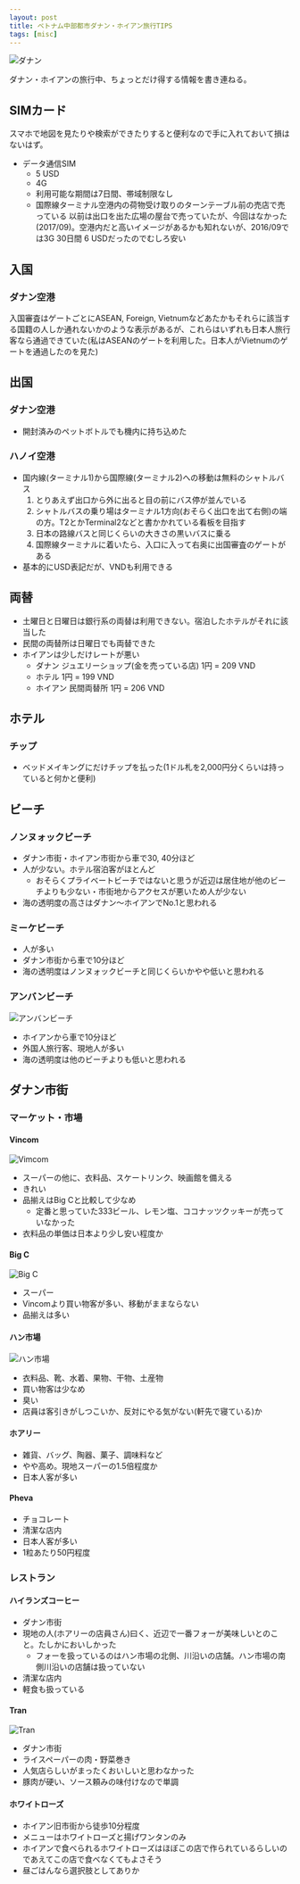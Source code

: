 ```yaml
---
layout: post
title: ベトナム中部都市ダナン・ホイアン旅行TIPS
tags: [misc]
---
```


![ダナン](https://lh3.googleusercontent.com/R-KUsYnLuKy3Tnb6LxJ-0X2gR078-8A6OWc6j6IaSmf0ilUpuITYFC30BZYD4iGs2wYuG2WnKXQGyMO1TvdUvEojJ7nSMTvAnpPvPsPlNX_SSuuE6FF0FdZwY5ZrZr3QL1tzUx-PfVY=w1379-h1034-no)

ダナン・ホイアンの旅行中、ちょっとだけ得する情報を書き連ねる。

## SIMカード
スマホで地図を見たりや検索ができたりすると便利なので手に入れておいて損はないはず。
* データ通信SIM
  * 5 USD
  * 4G
  * 利用可能な期間は7日間、帯域制限なし
  * 国際線ターミナル空港内の荷物受け取りのターンテーブル前の売店で売っている
以前は出口を出た広場の屋台で売っていたが、今回はなかった(2017/09)。空港内だと高いイメージがあるかも知れないが、2016/09では3G 30日間 6 USDだったのでむしろ安い

## 入国
### ダナン空港
入国審査はゲートごとにASEAN, Foreign, Vietnumなどあたかもそれらに該当する国籍の人しか通れないかのような表示があるが、これらはいずれも日本人旅行客なら通過できていた(私はASEANのゲートを利用した。日本人がVietnumのゲートを通過したのを見た)

## 出国
### ダナン空港
* 開封済みのペットボトルでも機内に持ち込めた

### ハノイ空港
* 国内線(ターミナル1)から国際線(ターミナル2)への移動は無料のシャトルバス
  1. とりあえず出口から外に出ると目の前にバス停が並んでいる
  1. シャトルバスの乗り場はターミナル1方向(おそらく出口を出て右側)の端の方。T2とかTerminal2などと書かかれている看板を目指す
  1. 日本の路線バスと同じくらいの大きさの黒いバスに乗る
  1. 国際線ターミナルに着いたら、入口に入って右奥に出国審査のゲートがある
* 基本的にUSD表記だが、VNDも利用できる

## 両替
* 土曜日と日曜日は銀行系の両替は利用できない。宿泊したホテルがそれに該当した
* 民間の両替所は日曜日でも両替できた
* ホイアンは少しだけレートが悪い
  * ダナン ジュエリーショップ(金を売っている店) 1円 = 209 VND
  * ホテル 1円 = 199 VND
  * ホイアン 民間両替所 1円 = 206 VND

## ホテル
### チップ
* ベッドメイキングにだけチップを払った(1ドル札を2,000円分くらいは持っていると何かと便利)

## ビーチ
### ノンヌォックビーチ
* ダナン市街・ホイアン市街から車で30, 40分ほど
* 人が少ない。ホテル宿泊客がほとんど
  * おそらくプライベートビーチではないと思うが近辺は居住地が他のビーチよりも少ない・市街地からアクセスが悪いため人が少ない
* 海の透明度の高さはダナン〜ホイアンでNo.1と思われる

### ミーケビーチ
* 人が多い
* ダナン市街から車で10分ほど
* 海の透明度はノンヌォックビーチと同じくらいかやや低いと思われる

### アンバンビーチ
![アンバンビーチ](https://lh3.googleusercontent.com/MRbK71OLBLNrlhlMazaYx4sb4gl0WKRCxDcxD6tW4w2aXpRneM3D-q_iqICxi63xFBnLZ25RawyYZSpiZ-u4Wkj0wkabAs6qHjt8zdgjxRAI86sXnrz3pH_73-a_ibIUq50j4axw5BI=w1842-h1034-no)
* ホイアンから車で10分ほど
* 外国人旅行客、現地人が多い
* 海の透明度は他のビーチよりも低いと思われる

## ダナン市街
### マーケット・市場
#### Vincom
![Vimcom](https://lh3.googleusercontent.com/JNwoKB7isdzrI0rewB2LVwOXQVaspaxdZoG1XvT15fIEfAUlRmRvSVcNu2E5tfg1sGizpbBTofpmDcOag6XTJ8D0Ey671uOOwJG6Hue5edIThqC2xJB8bQ7xnFH044g6QCb5oXi1h_M=w581-h1034-no)
* スーパーの他に、衣料品、スケートリンク、映画館を備える
* きれい
* 品揃えはBig Cと比較して少なめ
  * 定番と思っていた333ビール、レモン塩、ココナッツクッキーが売っていなかった
* 衣料品の単価は日本より少し安い程度か

#### Big C
![Big C](https://lh3.googleusercontent.com/AweplzvU0QQNlQfJ3e5EbtM1hpDS6lfsCJoT0dUOL1ZcICp6DGNggtPps7eHDMwaCDzqgcxucfRovrx1Q097VHjVVTrXOD5h9HjAS1wI1Ee_cg4TZ5FgO3lIls4N11SLyiCsOHsi5JM=w1842-h1034-no)
* スーパー
* Vincomより買い物客が多い、移動がままならない
* 品揃えは多い

#### ハン市場
![ハン市場](https://lh3.googleusercontent.com/flODYFxkcxuZNbdSSUBDv4fQWiHpQS7LfEWJAnByK9ythKzuEX7tEHaxfb5oVVbuBuf4drGmimVxSR4IAXrV2Ue4po9UbfpYFBshmHB344fzgcFftZ2zTa7eYbAucrWBTSeX7TcRRJ4=w1379-h1034-no)
* 衣料品、靴、水着、果物、干物、土産物
* 買い物客は少なめ
* 臭い
* 店員は客引きがしつこいか、反対にやる気がない(軒先で寝ている)か

#### ホアリー
* 雑貨、バッグ、陶器、菓子、調味料など
* やや高め。現地スーパーの1.5倍程度か
* 日本人客が多い

#### Pheva
* チョコレート
* 清潔な店内
* 日本人客が多い
* 1粒あたり50円程度

### レストラン
#### ハイランズコーヒー
* ダナン市街
* 現地の人(ホアリーの店員さん)曰く、近辺で一番フォーが美味しいとのこと。たしかにおいしかった
  * フォーを扱っているのはハン市場の北側、川沿いの店舗。ハン市場の南側川沿いの店舗は扱っていない
* 清潔な店内
* 軽食も扱っている

#### Tran
![Tran](https://lh3.googleusercontent.com/iA809JBw9Gwb0JMv5jnuJZqXTrWKiYwMbjs1j_yIesqI0kG8PFGfK9ynPyFeG7YGgAV_eSSybKJuj6f5_GvzmbuONVXhPa2BRrH8eRki7OKKusNFw737Os0a1J6TxNscDw8xR2nYims=w1379-h1034-no)
* ダナン市街
* ライスペーパーの肉・野菜巻き
* 人気店らしいがまったくおいしいと思わなかった
* 豚肉が硬い、ソース頼みの味付けなので単調

#### ホワイトローズ
  * ホイアン旧市街から徒歩10分程度
  * メニューはホワイトローズと揚げワンタンのみ
  * ホイアンで食べられるホワイトローズはほぼこの店で作られているらしいのであえてこの店で食べなくてもよさそう
  * 昼ごはんなら選択肢としてありか
